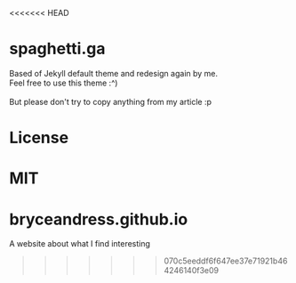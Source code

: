 <<<<<<< HEAD
# spaghetti.ga
Based of Jekyll default theme and redesign again by me.<br>
Feel free to use this theme :^)
<br><br>
But please don't try to copy anything from my article :p


# License
MIT
=======
# bryceandress.github.io
A website about what I find interesting
>>>>>>> 070c5eeddf6f647ee37e71921b464246140f3e09
